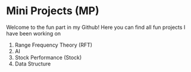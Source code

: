 # Mini Projects (MP)

Welcome to the fun part in my Github! Here you can find all fun projects I have been working on

1. Range Frequency Theory (RFT)
1. AI
1. Stock Performance (Stock)
1. Data Structure
